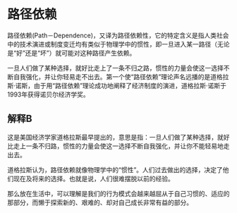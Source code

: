 # 路径依赖

路径依赖(Path－Dependence)，又译为路径依赖性，它的特定含义是指人类社会中的技术演进或制度变迁均有类似于物理学中的惯性，即一旦进入某一路径（无论是“好”还是“坏”）就可能对这种路径产生依赖。

一旦人们做了某种选择，就好比走上了一条不归之路，惯性的力量会使这一选择不断自我强化，并让你轻易走不出去。第一个使“路径依赖”理论声名远播的是道格拉斯·诺斯，由于用“路径依赖”理论成功地阐释了经济制度的演进，道格拉斯·诺斯于1993年获得诺贝尔经济学奖。

## 解释B

这是美国经济学家道格拉斯最早提出的，意思是指：一旦人们做了某种选择，就好比走上一条不归路，惯性的力量会使这一选择不断自我强化，并让你不能轻易地走出去。

道格拉斯认为，路径依赖就像物理学中的“惯性”。人们过去做出的选择，决定了他们现在及将来的选择。也就是说，人们很难摆脱以前的经验。

那么放在生活中，可以理解是我们的行为模式会越来越屈从于自己习惯的、适应的那部分，而懒于探索新的、艰难的、却对自己成长非常有益的部分。
